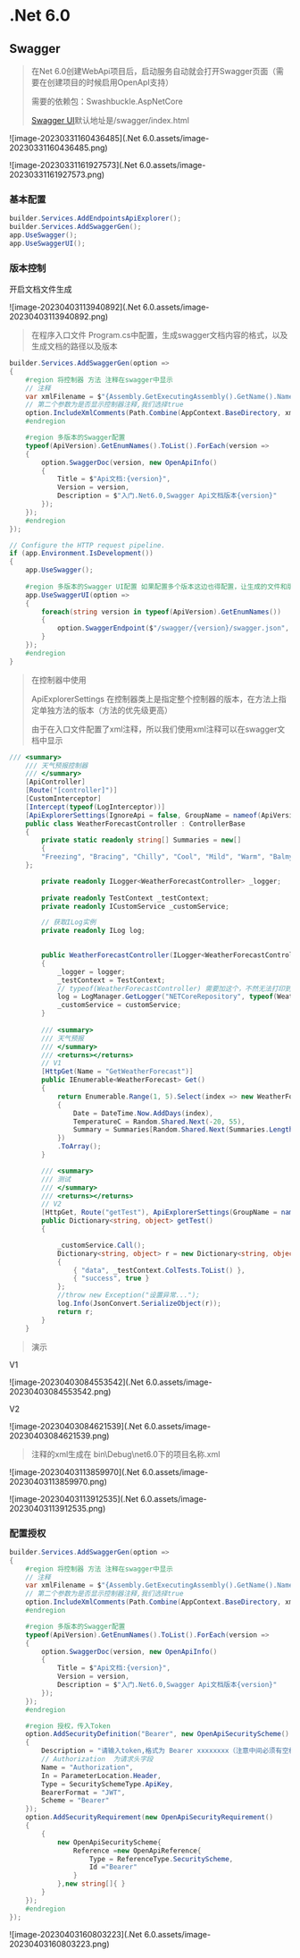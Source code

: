 # .Net 6.0 

##  Swagger

> 在Net 6.0创建WebApi项目后，启动服务自动就会打开Swagger页面（需要在创建项目的时候启用OpenApI支持）
>
> 需要的依赖包：Swashbuckle.AspNetCore 
>
> [Swagger UI](http://localhost:5199/swagger/index.html)默认地址是/swagger/index.html

![image-20230331160436485](.Net 6.0.assets/image-20230331160436485.png)

![image-20230331161927573](.Net 6.0.assets/image-20230331161927573.png)

### 基本配置

```c#
builder.Services.AddEndpointsApiExplorer();
builder.Services.AddSwaggerGen();
app.UseSwagger();
app.UseSwaggerUI();
```



### 版本控制

开启文档文件生成

![image-20230403113940892](.Net 6.0.assets/image-20230403113940892.png)



>  在程序入口文件 Program.cs中配置，生成swagger文档内容的格式，以及生成文档的路径以及版本

```c#
builder.Services.AddSwaggerGen(option =>
{
    #region 将控制器 方法 注释在swagger中显示
    // 注释
    var xmlFilename = $"{Assembly.GetExecutingAssembly().GetName().Name}.xml";
    // 第二个参数为是否显示控制器注释,我们选择true
    option.IncludeXmlComments(Path.Combine(AppContext.BaseDirectory, xmlFilename), true);
    #endregion

    #region 多版本的Swagger配置
    typeof(ApiVersion).GetEnumNames().ToList().ForEach(version =>
    {
        option.SwaggerDoc(version, new OpenApiInfo()
        {
            Title = $"Api文档:{version}",
            Version = version,
            Description = $"入门.Net6.0,Swagger Api文档版本{version}"
        });
    });
    #endregion
});

// Configure the HTTP request pipeline.
if (app.Environment.IsDevelopment())
{
    app.UseSwagger();
    
    #region 多版本的Swagger UI配置 如果配置多个版本这边也得配置，让生成的文件和版本对应上
    app.UseSwaggerUI(option =>
    {
        foreach(string version in typeof(ApiVersion).GetEnumNames())
        {
            option.SwaggerEndpoint($"/swagger/{version}/swagger.json", $"版本:{version}");
        }
    });
    #endregion
}
```

> 在控制器中使用
>
> ApiExplorerSettings 在控制器类上是指定整个控制器的版本，在方法上指定单独方法的版本（方法的优先级更高）
>
> 由于在入口文件配置了xml注释，所以我们使用xml注释可以在swagger文档中显示



```c#
/// <summary>
    /// 天气预报控制器
    /// </summary>
    [ApiController]
    [Route("[controller]")]
    [CustomInterceptor]
    [Intercept(typeof(LogInterceptor))]
    [ApiExplorerSettings(IgnoreApi = false, GroupName = nameof(ApiVersion.V1))]
    public class WeatherForecastController : ControllerBase
    {
        private static readonly string[] Summaries = new[]
        {
        "Freezing", "Bracing", "Chilly", "Cool", "Mild", "Warm", "Balmy", "Hot", "Sweltering", "Scorching"
    };

        private readonly ILogger<WeatherForecastController> _logger;
        
        private readonly TestContext _testContext;
        private readonly ICustomService _customService;

        // 获取ILog实例
        private readonly ILog log;

        
        public WeatherForecastController(ILogger<WeatherForecastController> logger, TestContext TestContext, ICustomService customService)
        {
            _logger = logger;
            _testContext = TestContext;
            // typeof(WeatherForecastController) 需要加这个，不然无法打印到文件
            log = LogManager.GetLogger("NETCoreRepository", typeof(WeatherForecastController));
            _customService = customService;
        }
        
        /// <summary>
        /// 天气预报
        /// </summary>
        /// <returns></returns>
        // V1
        [HttpGet(Name = "GetWeatherForecast")]
        public IEnumerable<WeatherForecast> Get()
        {
            return Enumerable.Range(1, 5).Select(index => new WeatherForecast
            {
                Date = DateTime.Now.AddDays(index),
                TemperatureC = Random.Shared.Next(-20, 55),
                Summary = Summaries[Random.Shared.Next(Summaries.Length)]
            })
            .ToArray();
        }

        /// <summary>
        /// 测试
        /// </summary>
        /// <returns></returns>
        // V2
        [HttpGet, Route("getTest"), ApiExplorerSettings(GroupName = nameof(ApiVersion.V2))]
        public Dictionary<string, object> getTest()
        {

            _customService.Call();
            Dictionary<string, object> r = new Dictionary<string, object>
            {
                { "data", _testContext.ColTests.ToList() },
                { "success", true }
            };
            //throw new Exception("设置异常...");
            log.Info(JsonConvert.SerializeObject(r));
            return r;
        }
    }
```

> 演示

V1

![image-20230403084553542](.Net 6.0.assets/image-20230403084553542.png)

V2

![image-20230403084621539](.Net 6.0.assets/image-20230403084621539.png)

> 注释的xml生成在 bin\Debug\net6.0下的项目名称.xml
>
> 

![image-20230403113859970](.Net 6.0.assets/image-20230403113859970.png)

![image-20230403113912535](.Net 6.0.assets/image-20230403113912535.png)

### 配置授权

```c#
builder.Services.AddSwaggerGen(option =>
{
    #region 将控制器 方法 注释在swagger中显示
    // 注释
    var xmlFilename = $"{Assembly.GetExecutingAssembly().GetName().Name}.xml";
    // 第二个参数为是否显示控制器注释,我们选择true
    option.IncludeXmlComments(Path.Combine(AppContext.BaseDirectory, xmlFilename), true);
    #endregion

    #region 多版本的Swagger配置
    typeof(ApiVersion).GetEnumNames().ToList().ForEach(version =>
    {
        option.SwaggerDoc(version, new OpenApiInfo()
        {
            Title = $"Api文档:{version}",
            Version = version,
            Description = $"入门.Net6.0,Swagger Api文档版本{version}"
        });
    });
    #endregion

    #region 授权，传入Token
    option.AddSecurityDefinition("Bearer", new OpenApiSecurityScheme()
    {
        Description = "请输入token,格式为 Bearer xxxxxxxx（注意中间必须有空格）",
        // Authorization  为请求头字段
        Name = "Authorization",
        In = ParameterLocation.Header,
        Type = SecuritySchemeType.ApiKey,
        BearerFormat = "JWT",
        Scheme = "Bearer"
    });
    option.AddSecurityRequirement(new OpenApiSecurityRequirement()
    {
        { 
            new OpenApiSecurityScheme{
                Reference =new OpenApiReference{
                    Type = ReferenceType.SecurityScheme,
                    Id ="Bearer"
                }
            },new string[]{ }
        }
    });
    #endregion
});
```



![image-20230403160803223](.Net 6.0.assets/image-20230403160803223.png)

